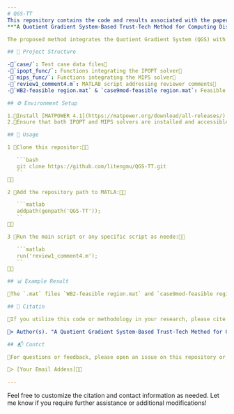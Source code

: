 ```yaml
---
# QGS-TT
This repository contains the code and results associated with the paper titled:  
**"A Quotient Gradient System-Based Trust-Tech Method for Computing Distinct Feasible Solutions Located in Multiple/All Feasible Components of ACOPF Models: Theory and Methodology"**.

The proposed method integrates the Quotient Gradient System (QGS) with Trust-Tech techniques to compute multiple or all distinct feasible solutions across different feasible components of Alternating Current Optimal Power Flow (ACOPF) models.

## 📁 Project Structure

-`case/`: Test case data files
-`ipopt_func/`: Functions integrating the IPOPT solver
-`mips_func/`: Functions integrating the MIPS solver
-`review1_comment4.m`: MATLAB script addressing reviewer comments
-`WB2-feasible region.mat` & `case9mod-feasible region.mat`: Feasible region data files for specific test cases

## ⚙️ Environment Setup

1.Install [MATPOWER 4.1](https://matpower.org/download/all-releases/) and add it to your MATLAB path
2.Ensure that both IPOPT and MIPS solvers are installed and accessible within your MATLAB environment

## 🚀 Usage

1 Clone this repositor:

   ```bash
   git clone https://github.com/litengmu/QGS-TT.git
   ``


2 Add the repository path to MATLA:

   ```matlab
   addpath(genpath('QGS-TT'));
   ``


3 Run the main script or any specific script as neede:

   ```matlab
   run('review1_comment4.m');
   ``


## 📊 Example Result

The `.mat` files `WB2-feasible region.mat` and `case9mod-feasible region.mat` contain data representing the feasible regions for the respective test cass These can be loaded into MATLAB for visualization and further analyss.

## 📄 Citatin

If you utilize this code or methodology in your research, please cite the following paer:

> Author(s). "A Quotient Gradient System-Based Trust-Tech Method for Computing Distinct Feasible Solutions Located in Multiple/All Feasible Components of ACOPF Models: Theory and Methodology." Journal/Conference Name, Yar.

## 📬 Contct

For questions or feedback, please open an issue on this repository or contact the autho at

> [Your Email Addess]

---
```


Feel free to customize the citation and contact information as needed. Let me know if you require further assistance or additional modifications! 
